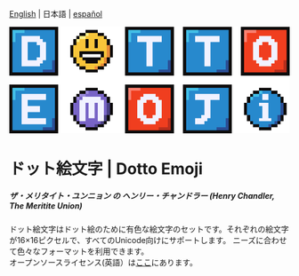 [English](/README.md) | 日本語 | [español](/es-README.md)

![Dotto Emoji Logo](github-assets/logo.png)
# ドット絵文字 | Dotto Emoji
##### ザ・メリタイト・ユンニョン の ヘンリー・チャンドラー (Henry Chandler, The Meritite Union)
ドット絵文字はドット絵のために有色な絵文字のセットです。それぞれの絵文字が16×16ピクセルで、すべてのUnicode向けにサポートします。
ニーズに合わせて色々なフォーマットを利用できます。\
オープンソースライセンス(英語）は[ここ](/LICENSE.md)にあります。
